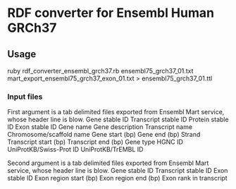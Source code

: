 # RDF converter for Ensembl Human GRCh37

## Usage

  ruby rdf_converter_ensembl_grch37.rb ensembl75_grch37_01.txt mart_export_ensembl75_grch37_exon_01.txt > ensembl75_grch37_01.ttl

### Input files

First argument is a tab delimited files exported from Ensembl Mart service, whose header line is blow.
    Gene stable ID  Transcript stable ID    Protein stable ID       Exon stable ID  Gene name       Gene description        Transcript name Chromosome/scaffold name        Gene start (bp) Gene end (bp)   Strand  Transcript start (bp)   Transcript end (bp)     Gene type       HGNC ID UniProtKB/Swiss-Prot ID UniProtKB/TrEMBL ID


Second argument is a tab delimited files exported from Ensembl Mart service, whose header line is blow.
    Gene stable ID  Transcript stable ID    Exon stable ID  Exon region start (bp)  Exon region end (bp)    Exon rank in transcript

